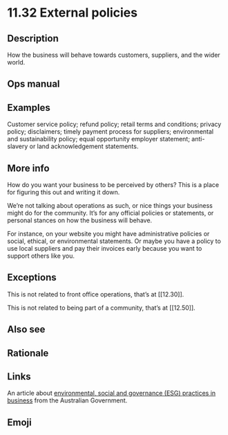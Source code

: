 # 11.32 External policies

## Description

How the business will behave towards customers, suppliers, and the wider world.

## Ops manual

## Examples

Customer service policy; refund policy; retail terms and conditions; privacy policy; disclaimers; timely payment process for suppliers; environmental and sustainability policy; equal opportunity employer statement; anti-slavery or land acknowledgement statements.

## More info

How do you want your business to be perceived by others? This is a place for figuring this out and writing it down. 

We’re not talking about operations as such, or nice things your business might do for the community. It’s for any official policies or statements, or personal stances on how the business will behave. 

For instance, on your website you might have administrative policies or social, ethical, or environmental statements. Or maybe you have a policy to use local suppliers and pay their invoices early because you want to support others like you. 

## Exceptions

This is not related to front office operations, that’s at [[12.30]].

This is not related to being part of a community, that’s at [[12.50]].

## Also see
## Rationale

## Links

An article about [environmental, social and governance (ESG) practices in business](https://business.gov.au/environmental-management/use-environmental-social-and-governance-esg-practices-in-your-business) from the Australian Government.

## Emoji

